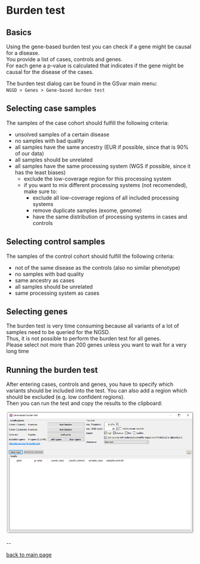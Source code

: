 # Burden test


## Basics

Using the gene-based burden test you can check if a gene might be causal for a disease.  
You provide a list of cases, controls and genes.  
For each gene a p-value is calculated that indicates if the gene might be causal for the disease of the cases.

The burden test dialog can be found in the GSvar main menu:  
`NGSD > Genes > Gene-based burden test`

## Selecting case samples

The samples of the case cohort should fulfill the following criteria:

- unsolved samples of a certain disease
- no samples with bad quality
- all samples have the same ancestry (EUR if possible, since that is 90% of our data)
- all samples should be unrelated
- all samples have the same processing system (WGS if possible, since it has the least biases)
  - exclude the low-coverage region for this processing system
  - if you want to mix different processing systems (not recomended), make sure to:
    - exclude all low-coverage regions of all included processing systems
    - remove duplicate samples (exome, genome)
    - have the same distribution of processing systems in cases and controls     

## Selecting control samples

The samples of the control cohort should fulfill the following criteria:

- not of the same disease as the controls (also no similar phenotype)
- no samples with bad quality
- same ancestry as cases
- all samples should be unrelated
- same processing system as cases

## Selecting genes

The burden test is very time consuming because all variants of a lot of samples need to be queried for the NGSD.  
Thus, it is not possible to perform the burden test for all genes.  
Please select not more than 200 genes unless you want to wait for a very long time

## Running the burden test

After entering cases, controls and genes, you have to specify which variants should be included into the test. You can also add a region which should be excluded (e.g. low confident regions).  
Then you can run the test and copy the results to the clipboard:

![alt text](burden_test_dialog.png)

--

[back to main page](index.md)
